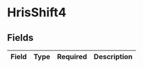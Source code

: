 # HrisShift4


## Fields

| Field       | Type        | Required    | Description |
| ----------- | ----------- | ----------- | ----------- |